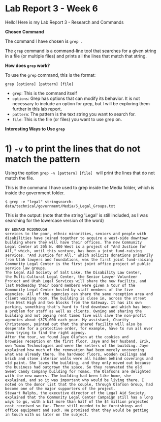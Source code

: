 # Lab Report 3 - Week 6

Hello! Here is my Lab Report 3 - Research and Commands


**Chosen Command**

The command I have chosen is `grep `.

The `grep` command is a command-line tool that searches for a given string in a file (or multiple files) and prints all the lines that match that string.



**How does `grep` work?**

To use the `grep` command, this is the format:

`grep [options] [pattern] [file]`

*  `grep`: This is the command itself
* `options`: Grep has options that can modify its behavior. It is not necessary to include an option for grep, but I will be exploring them further in this lab report.
* `pattern`: The pattern is the text string you want to search for.
* `file`: This is the file (or files) you want to use grep on.

**Interesting Ways to Use `grep`**

# 1) `-v` to print the lines that do not match the pattern

Using the option `grep -v [pattern] [file] ` will print the lines that do not match the file.

This is the command I have used to grep inside the Media folder, which is inside the government folder.

```
$ grep -v "legal" stringsearch-data/technical/government/Media/5_Legal_Groups.txt
```

This is the output: (note that the string 'Legal' is still included, as I was searching for the lowercase version of the word)

```
BY EDWARD MCDONOUGH
services to the poor, ethnic minorities, seniors and people with
disabilities have joined together to acquire a west-side downtown
building where they will have their offices. The new Community
Legal Center at 205 N. 400 West is a project of "And Justice for
All," which, until this venture, has been a joint fund-raising
services. "And Justice for All," which solicits donations primarily
from Utah lawyers and foundations, was the first joint fund-raising
Community Legal Center is the first joint office project of public
service law groups.
The Legal Aid Society of Salt Lake, the Disability Law Center,
the Multi-Cultural Legal Center, the Senior Lawyer Volunteer
Project and Utah Legal Services will share the new facility, and
last Wednesday their board members were given a tour of the
Community Legal Center hosted by staff members of the five
agencies. All of the agencies can share the same reception area and
client waiting room. The building is close in, across the street
from West High and two blocks from the Gateway. It has its own
parking, something that's hard to find downtown and which has been
a problem for staff as well as clients. Owning and sharing the
building and not paying rent times five will save the non-profit
agencies about $375,000 each year. My assistant, Charity
Christenson, pointed out that the shared facility will also be
desperate for a protective order, for example, have to run all over
town trying to find the right agency.
After the tour, we found Jaye Olafson at the cookies and
brownies reception on the first floor. Jaye and her husband, Erik,
own Tomax Technologies and were the sellers of the building. Jaye
explained how much of the renovation had been merely uncovering
what was already there. The hardwood floors, wooden ceilings and
brick and stone interior walls were all hidden behind coverings and
old paint. She loves the building, and they only moved out because
the business had outgrown the space. So they renovated the old
Sweet Candy Company building for Tomax. The Olafsons are delighted
with the new owners. The building had been like home, she
explained, and so it was important who would be living there. I
noted on the donor list that the couple, through Olafson Group, had
become one of the major supporters of the project.
Stewart Ralphs, the executive director of the Legal Aid Society,
explained that the Community Legal Center Campaign still has a long
ways to go, with a bit more than half of the $4 million projected
cost received so far. There still needed to be furnishings and
office equipment and such. He promised that they would be getting
in touch with us later on the subject.
```








